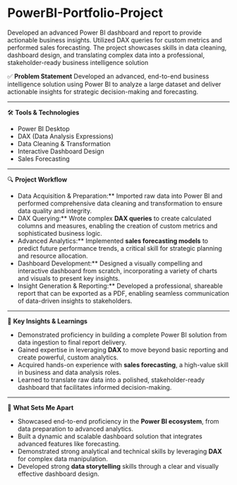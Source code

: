 # PowerBI-Portfolio-Project
Developed an advanced Power BI dashboard and report to provide actionable business insights. Utilized DAX queries for custom metrics and performed sales forecasting. The project showcases skills in data cleaning, dashboard design, and translating complex data into a professional, stakeholder-ready business intelligence solution

✅ **Problem Statement**
Developed an advanced, end-to-end business intelligence solution using Power BI to analyze a large dataset and deliver actionable insights for strategic decision-making and forecasting.

---

🛠️ **Tools & Technologies**
* Power BI Desktop
* DAX (Data Analysis Expressions)
* Data Cleaning & Transformation
* Interactive Dashboard Design
* Sales Forecasting

---

🔍 **Project Workflow**
* Data Acquisition & Preparation:** Imported raw data into Power BI and performed comprehensive data cleaning and transformation to ensure data quality and integrity.
* DAX Querying:** Wrote complex **DAX queries** to create calculated columns and measures, enabling the creation of custom metrics and sophisticated business logic.
* Advanced Analytics:** Implemented **sales forecasting models** to predict future performance trends, a critical skill for strategic planning and resource allocation.
* Dashboard Development:** Designed a visually compelling and interactive dashboard from scratch, incorporating a variety of charts and visuals to present key insights.
* Insight Generation & Reporting:** Developed a professional, shareable report that can be exported as a PDF, enabling seamless communication of data-driven insights to stakeholders.

---

📌 **Key Insights & Learnings**
* Demonstrated proficiency in building a complete Power BI solution from data ingestion to final report delivery.
* Gained expertise in leveraging **DAX** to move beyond basic reporting and create powerful, custom analytics.
* Acquired hands-on experience with **sales forecasting**, a high-value skill in business and data analysis roles.
* Learned to translate raw data into a polished, stakeholder-ready dashboard that facilitates informed decision-making.

---

🌟 **What Sets Me Apart**
* Showcased end-to-end proficiency in the **Power BI ecosystem**, from data preparation to advanced analytics.
* Built a dynamic and scalable dashboard solution that integrates advanced features like forecasting.
* Demonstrated strong analytical and technical skills by leveraging **DAX** for complex data manipulation.
* Developed strong **data storytelling** skills through a clear and visually effective dashboard design.
